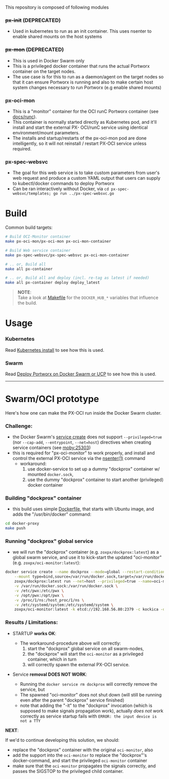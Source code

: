 This repository is composed of following modules

### ~~px-init~~  (DEPRECATED)
* Used in kubernetes to run as an init container. This uses nsenter to enable shared mounts on the host systems

### ~~px-mon~~ (DEPRECATED)
* This is used in Docker Swarm only
* This is a privileged docker container that runs the actual Portworx container on the target nodes.
* The use case is for this to run as a daemon/agent on the target nodes so that it can ensure Portworx is running and also to make certain host system changes necessary to run Portworx (e.g enable shared mounts)

### px-oci-mon
* This is a "monitor" container for the OCI runC Portworx container (see [docs/runc](http://docs.portworx.com/runc)).
* This container is normally started directly as Kubernetes pod, and it'll install and start the external PX- OCI/runC service using identical environment/mount parameters.
* The installs and startup/restarts of the px-oci-mon pod are done intelligently, so it will not reinstall / restart PX-OCI service unless required.

### px-spec-websvc
* The goal for this web service is to take custom parameters from user's web request and produce a custom YAML output that users can supply to kubectl/docker commands to deploy Portworx
* Can be ran interactively without Docker, via `cd px-spec-websvc/templates; go run ../px-spec-websvc.go`

# Build

Common build targets:

```bash
# Build OCI-Monitor container
make px-oci-mon/px-oci-mon px-oci-mon-container

# Build Web service container
make px-spec-websvc/px-spec-websvc px-oci-mon-container

# .. or, Build all
make all px-container

# .. or, Build all and deploy (incl. re-tag as latest if needed)
make all px-container deploy deploy_latest
```

>**NOTE**:<br/>Take a look at [Makefile](Makefile) for the `DOCKER_HUB_*` variables that influence the build.

# Usage

### Kubernetes

Read [Kubernetes install](https://docs.portworx.com/scheduler/kubernetes/install.html) to see how this is used.

### Swarm

Read [Deploy Portworx on Docker Swarm or UCP](https://docs.portworx.com/scheduler/docker/install-px-docker-service.html) to see how this is used.

---

# Swarm/OCI prototype

Here's how one can make the PX-OCI run inside the Docker Swarm cluster.

### Challenge:

* the Docker Swarm's [service create](https://docs.docker.com/engine/reference/commandline/service_create) does not support `--privileged=true` (nor `--cap-add`, `--entrypoint`, `--net=host`) directives when creating service containers (see [moby:25303](https://github.com/moby/moby/issues/25303))
* this is required for "px-oci-monitor" to work properly, and install and control the external PX-OCI service via the [nsenter(1)](http://man7.org/linux/man-pages/man1/nsenter.1.html) command
    - workaround:
        1. use docker-service to set up a dummy "dockprox" container w/ mounted `docker.sock`,
        2. use the dummy "dockprox" container to start another (privileged) docker container

### Building "dockprox" container

* this build uses simple [Dockerfile](docker-proxy/Dockerfile), that starts with Ubuntu image, and adds the "/usr/bin/docker" command:

```bash
cd docker-proxy
make push
```

### Running "dockprox" global service

* we will run the "dockprox" container (e.g. `zoxpx/dockprox:latest`) as a global swarm service, and use it to kick-start the updated "oci-monitor" (e.g. `zoxpx/oci-monitor:latest`):

```bash
docker service create --name dockprox --mode=global --restart-condition none --detach=true \
    --mount type=bind,source=/var/run/docker.sock,target=/var/run/docker.sock \
    zoxpx/dockprox:latest run --net=host --privileged=true --name=oci-monitor --rm -i \
    -v /var/run/docker.sock:/var/run/docker.sock \
    -v /etc/pwx:/etc/pwx \
    -v /opt/pwx:/opt/pwx \
    -v /proc/1/ns:/host_proc/1/ns \
    -v /etc/systemd/system:/etc/systemd/system \
    zoxpx/oci-monitor:latest -k etcd://192.168.56.80:2379 -c kockica -d enp0s8 -m enp0s8 -s /dev/sdd -x swarm
```

### Results / Limitations:

* STARTUP **works OK**:
    - The workaround-procedure above will correctly:
        1. start the "dockprox" global service on all swarm-nodes,
        2. the "dockprox" will start the `oci-monitor` as a privileged container, which in turn
        3. will correctly spawn the external PX-OCI service.

* Service **removal DOES NOT WORK**:
    - Running the `docker service rm dockprox` will correctly remove the service, but
    - The spawned "oci-monitor" does not shut down (will still be running even after the parent "dockprox" service finished)
    - note that adding the "-it" to the "dockprox" invocation (which is supposed to make signals propagation work), actually *does not* work correctly as service startup fails with `ERROR: the input device is not a TTY`


**NEXT**:

If we'd to continue developing this solution, we should:

* replace the "dockprox" container with the original `oci-monitor`, also
* add the support into the `oci-monitor` to replace the "dockprox"'s docker-command, and start the privileged `oci-monitor` container
* make sure that the `oci-monitor` propagates the signals correctly, and passes the SIGSTOP to the privileged child container.
